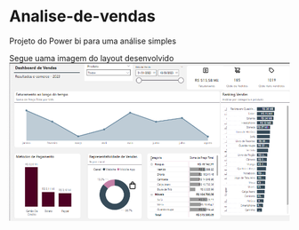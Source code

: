 # Analise-de-vendas
Projeto do Power bi para uma análise simples 

Segue uama imagem do layout desenvolvido
![Layout](https://github.com/IgBarreto/Analise-de-vendas/blob/main/Layout.png?raw=true)
 